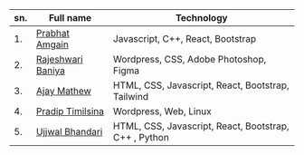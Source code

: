 <!-- Don't change the format of text -->


|sn. | Full name | Technology|
|----- | ------------------- | -----------------------|
|1. | [Prabhat Amgain](https://github.com/Prabhat147) |Javascript, C++, React, Bootstrap|
|2. | [Rajeshwari Baniya](https://github.com/Rajeshwari1-1) | Wordpress, CSS, Adobe Photoshop, Figma |
|3. | [Ajay Mathew](https://github.com/ajay-007e) |HTML, CSS, Javascript, React, Bootstrap, Tailwind|
|4. | [Pradip Timilsina](https://github.com/sinapradip) | Wordpress, Web, Linux |
|5.| [Ujjwal Bhandari](https://github.com/ujjwalbhandarii) | HTML, CSS, Javascript, React, Bootstrap, C++ , Python |
